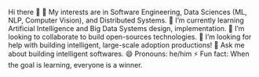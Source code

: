 Hi there 👋
🔭 My interests are in Software Engineering, Data Sciences (ML, NLP, Computer Vision), and Distributed Systems.
🌱 I’m currently learning Artificial Intelligence and Big Data Systems design, implementation.
👯 I’m looking to collaborate to build open-sources technologies.
🤔 I’m looking for help with building intelligent, large-scale adoption productions!
💬 Ask me about building intelligent softwares.
😄 Pronouns: he/him
⚡ Fun fact: When the goal is learning, everyone is a winner.

<!---
batumutsu/batumutsu is a ✨ special ✨ repository because its `README.md` (this file) appears on your GitHub profile.
You can click the Preview link to take a look at your changes.
--->
